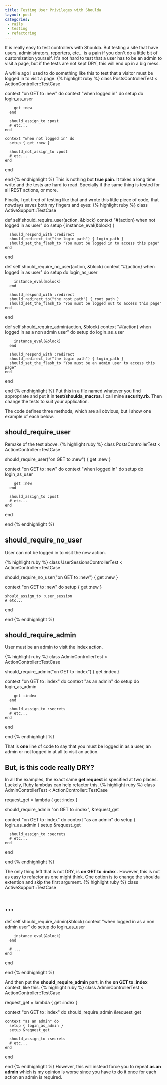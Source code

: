 ```yaml
---
title: Testing User Privileges with Shoulda
layout: post
categories:
 - rails
 - testing
 - refactoring
---
```


It is really easy to test controllers with Shoulda. But testing a site
that have users, administrators, reporters, etc... is a pain if you
don't do a little bit of customization yourself. It's not hard to test
that a user has to be an admin to visit a page, but if the tests are
not kept DRY, this will end up in a big mess.

A while ago I used to do something like this to test that a visitor
must be logged in to visit a page.
{% highlight ruby %}
class PostsControllerTest < ActionController::TestCase

  context "on GET to :new" do
    context "when logged in" do
      setup do
        login_as_user

        get :new
      end

      should_assign_to :post
      # etc...
    end

    context "when not logged in" do
      setup { get :new }

      should_not_assign_to :post
      # etc...
    end
  end

end
{% endhighlight %}
This is nothing but **true pain**. It takes a long time write and the
tests are hard to read. Specially if the same thing is tested for all
REST actions, or more.

Finally, I got tired of testing like that and wrote this little piece
of code, that nowdays saves both my fingers and eyes:
{% highlight ruby %}
class ActiveSupport::TestCase

  def self.should_require_user(action, &block)
    context "#{action} when not logged in as user" do
      setup { instance_eval(&block) }

      should_respond_with :redirect
      should_redirect_to("the login path") { login_path }
      should_set_the_flash_to "You must be logged in to access this page"
    end
  end

  def self.should_require_no_user(action, &block)
    context "#{action} when logged in as user" do
      setup do
        login_as_user

        instance_eval(&block)
      end

      should_respond_with :redirect
      should_redirect_to("the root path") { root_path }
      should_set_the_flash_to "You must be logged out to access this page"
    end
  end

  def self.should_require_admin(action, &block)
    context "#{action} when logged in as a non admin user" do
      setup do
        login_as_user

        instance_eval(&block)
      end

      should_respond_with :redirect
      should_redirect_to("the login path") { login_path }
      should_set_the_flash_to "You must be an admin user to access this page"
    end
  end

end
{% endhighlight %}
Put this in a file named whatever you find appropriate and put it in
**test/shoulda_macros**. I call mine **security.rb**. Then change the
tests to suit your application.

The code defines three methods, which are all obvious, but I show one
example of each below.

## should_require_user
Remake of the test above.
{% highlight ruby %}
class PostsControllerTest < ActionController::TestCase

  should_require_user("on GET to :new") { get :new }

  context "on GET to :new" do
    context "when logged in" do
      setup do
        login_as_user
       
        get :new
      end
       
      should_assign_to :post
      # etc...
    end
  end

end
{% endhighlight %}

## should_require_no_user
User can not be logged in to visit the new action.

{% highlight ruby %}
class UserSessionsControllerTest < ActionController::TestCase

  should_require_no_user("on GET to :new") { get :new }

  context "on GET to :new" do
    setup { get :new }

    should_assign_to :user_session
    # etc...
  end

end
{% endhighlight %}

## should_require_admin
User must be an admin to visit the index action.

{% highlight ruby %}
class AdminControllerTest < ActionController::TestCase

  should_require_admin("on GET to :index") { get :index }

  context "on GET to :index" do
    context "as an admin" do
      setup do
        login_as_admin

        get :index
      end

      should_assign_to :secrets
      # etc...
    end
  end

end
{% endhighlight %}

That is **one** line of code to say that you must be logged in as a
user, an admin or not logged in at all to visit an action.

## But, is this code really DRY?
In all the examples, the exact same **get request** is specified at two
places. Luckely, Ruby lambdas can help refactor this.
{% highlight ruby %}
class AdminControllerTest < ActionController::TestCase

  request_get = lambda { get :index }
  
  should_require_admin "on GET to :index", &request_get

  context "on GET to :index" do
    context "as an admin" do
      setup { login_as_admin }
      setup &request_get

      should_assign_to :secrets
      # etc...
    end
  end

end
{% endhighlight %}

The only thing left that is not DRY, is **on GET to :index** . However,
this is not as easy to refactor as one might think. One option is to
change the shoulda extention and skip the first argument.
{% highlight ruby %}
class ActiveSupport::TestCase

  # ...

  def self.should_require_admin(&block)
    context "when logged in as a non admin user" do
      setup do
        login_as_user

        instance_eval(&block)
      end

      # ...
    end
  end

end
{% endhighlight %}

And then put the **should_require_admin** part, in the **on GET to :index**
context, like this.
{% highlight ruby %}
class AdminControllerTest < ActionController::TestCase

  request_get = lambda { get :index }
  
  context "on GET to :index" do
    should_require_admin &request_get

    context "as an admin" do
      setup { login_as_admin }
      setup &request_get

      should_assign_to :secrets
      # etc...
    end
  end

end
{% endhighlight %}
However, this will instead force you to repeat **as an admin** which
is my opinion is worse since you have to do it once for each action an
admin is required.
